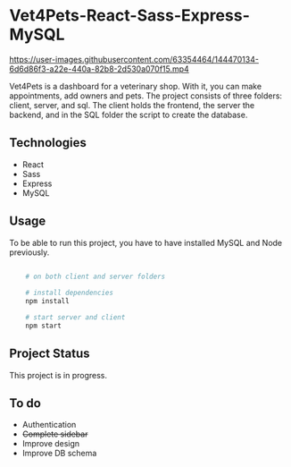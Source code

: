 # Vet4Pets-React-Sass-Express-MySQL

https://user-images.githubusercontent.com/63354464/144470134-6d6d86f3-a22e-440a-82b8-2d530a070f15.mp4

Vet4Pets is a dashboard for a veterinary shop. With it, you can make appointments, add owners and pets. The project consists of three folders: client, server, and sql. The client holds the frontend, the server the backend, and in the SQL folder the script to create the database.

## Technologies

* React
* Sass
* Express
* MySQL

## Usage

To be able to run this project, you have to have installed MySQL and Node previously.

```bash

    # on both client and server folders
    
    # install dependencies
    npm install

    # start server and client
    npm start

```

## Project Status

This project is in progress.

## To do

* Authentication
* ~~Complete sidebar~~
* Improve design
* Improve DB schema
